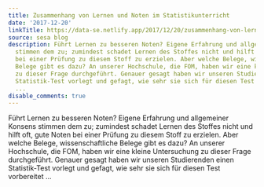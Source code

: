 ```yaml
---
title: Zusammenhang von Lernen und Noten im Statistikunterricht
date: '2017-12-20'
linkTitle: https://data-se.netlify.app/2017/12/20/zusammenhang-von-lernen-und-noten-im-statistikunterricht/
source: sesa blog
description: Führt Lernen zu besseren Noten? Eigene Erfahrung und allgemeiner Konsens
  stimmen dem zu; zumindest schadet Lernen des Stoffes nicht und hilft oft, gute Noten
  bei einer Prüfung zu diesem Stoff zu erzielen. Aber welche Belege, wissenschaftliche
  Belege gibt es dazu? An unserer Hochschule, die FOM, haben wir eine kleine Untersuchung
  zu dieser Frage durchgeführt. Genauer gesagt haben wir unseren Studierenden einen
  Statistik-Test vorlegt und gefagt, wie sehr sie sich für diesen Test vorbereitet
  ...
disable_comments: true
---
```

Führt Lernen zu besseren Noten? Eigene Erfahrung und allgemeiner Konsens stimmen dem zu; zumindest schadet Lernen des Stoffes nicht und hilft oft, gute Noten bei einer Prüfung zu diesem Stoff zu erzielen. Aber welche Belege, wissenschaftliche Belege gibt es dazu? An unserer Hochschule, die FOM, haben wir eine kleine Untersuchung zu dieser Frage durchgeführt. Genauer gesagt haben wir unseren Studierenden einen Statistik-Test vorlegt und gefagt, wie sehr sie sich für diesen Test vorbereitet ...